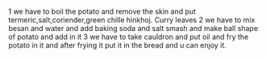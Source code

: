 1 we have to boil the potato and remove the skin and put termeric,salt,coriender,green chille
hinkhoj. Curry leaves
2 we have to mix besan and water and add baking soda and salt smash and  make ball shape of potato  and add in it
3 we have to take cauldron and put oil and fry the potato in it and after frying it put it in the bread and u can enjoy it.